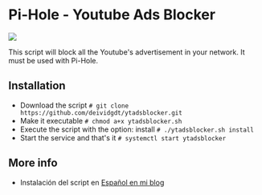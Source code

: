 # Pi-Hole - Youtube Ads Blocker

![](https://deividsdocs.files.wordpress.com/2018/11/ytadsblocker31.jpg)

This script will block all the Youtube's advertisement in your network. It must be used with Pi-Hole.

## Installation
- Download the script 
  `# git clone https://github.com/deividgdt/ytadsblocker.git`
- Make it executable
  `# chmod a+x ytadsblocker.sh`
- Execute the script with the option: install
  `# ./ytadsblocker.sh install`
- Start the service and that's it
  `# systemctl start ytadsblocker`

## More info
- Instalación del script en [Español en mi blog](https://deividsdocs.wordpress.com/2018/11/28/bloquear-anuncios-de-youtube-en-pihole/)
